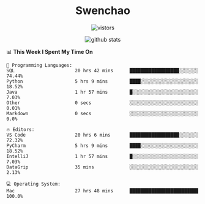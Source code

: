 <h1 align="center">Swenchao</h3>

<p align="center">
  <img src="https://visitor-badge.glitch.me/badge?page_id=Swenchao" alt="vistors" />
</p>

<p align="center">
  <img src="https://github-readme-stats.vercel.app/api?username=Swenchao&count_private=true&show_icons=true&theme=vue-dark&hide_title=true" alt="github stats" />
</p>

<!--START_SECTION:waka-->
📊 **This Week I Spent My Time On** 

```text
💬 Programming Languages: 
SQL                      20 hrs 42 mins      ██████████████████░░░░░░░   74.44% 
Python                   5 hrs 9 mins        ████░░░░░░░░░░░░░░░░░░░░░   18.52% 
Java                     1 hr 57 mins        █░░░░░░░░░░░░░░░░░░░░░░░░   7.03% 
Other                    0 secs              ░░░░░░░░░░░░░░░░░░░░░░░░░   0.01% 
Markdown                 0 secs              ░░░░░░░░░░░░░░░░░░░░░░░░░   0.0%

🔥 Editors: 
VS Code                  20 hrs 6 mins       ██████████████████░░░░░░░   72.32% 
PyCharm                  5 hrs 9 mins        ████░░░░░░░░░░░░░░░░░░░░░   18.52% 
IntelliJ                 1 hr 57 mins        █░░░░░░░░░░░░░░░░░░░░░░░░   7.03% 
DataGrip                 35 mins             ░░░░░░░░░░░░░░░░░░░░░░░░░   2.13%

💻 Operating System: 
Mac                      27 hrs 48 mins      █████████████████████████   100.0%

```


<!--END_SECTION:waka-->
